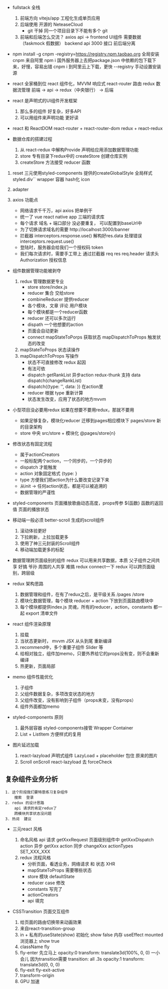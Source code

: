 - fullstack 全栈
    1. 前端方向 vitejs/app 工程化生成单页应用
    2. 后端使用 开源的 NeteaseCloud
        - git 干掉
            同一个项目目录下不能有多个 git
    3. 前端和后端怎么交流？
        axios api ->
        frontend UI组件   需要数据（faskmock 假数据）
        backend  api 3000 接口 
        前后端分离

- npm install -g cnpm -registry=https://registry.npm.taobao.org
    全局安装 cnpm  来自阿里
    npm i 国外服务器上去把package.json 中依赖的包下载下来，好慢，容易出错
    cnpm i  到阿里云上下载，更快
    --registry 手动设置安装源

- react 全家桶到位
    react 组件化，MVVM 响应式
    react-router 路由
    redux 数据流管理
        前端 -> api -> redux（中央银行） -> 后端

- react 是声明式的UI组件开发框架
    1. 那么多的组件 好复杂，好多API
    2. 可以用组件来声明功能  更好读

- react 和 ReactDOM
    react-router + react-router-dom
    redux + react-redux

- 数据仓库的搭建过程
    1. 从 react-redux 中解构Provide
        声明给应用添加数据管理功能
    2. store 专有目录下redux中的 createStore 创建仓库实例
    3. createStore 方法接受 reducer 函数

1. reset
    三元使用styled-components 提供的createGlobalStyle 全局样式
    styled.div`` wrapper 容器 hash化
    icon
2. adapter

3. axios 功能点
    - 网络请求千千万，api axios 把单例干
    - 统一了 vue react native app 三端的请求库
    - 每个请求 域名 + 端口部分 没必要重复，
        可以配置到baseUrl中
    - 为了切换请求域名的需要
        http://localhost:3000/banner
    - 拦截器 interceptors.response.use()
        解构好res.data 处理错误
    interceptors.request.use()
    - 登陆时，服务器会给我们一个授权码 token
    - 我们每次请求时，需要手工带上
        通过拦截器 req res
        req.header 请求头  Authorization 授权信息

- 组件数据管理功能被剥夺
    1. redux 管理数据更专业
        - store store/index.js
        - reducer 集合 交给store
        - combineReducer 提供reducer
        - 各个模块，文章 评论  用户模块
        - 每个模块都是一个reducer函数
        - reducer 还可以多次运行
        - dispath 一个他想要的action
        - 页面会自动更新
        - connect mapStateToPorps 获取状态
            mapDispatchToProps 触发状态的改变
    2. mapStateToProps 状态读操作
    3. mapDispatchToProps 写操作
        - 状态不可直接修改 redux 起因
        - 有法可依
        - dispatch  getRankList 异步action  redux-thunk 支持
            data dispatch(changeRankList)
        - dispatch({type: '', data: })  在action里
        - reducer 根据 type 重新计算
        - 状态发生改变，应用了状态的地方mvvm

- 小型项目没必要用redux
    如果在想要不要用redux，那就不要用
    - 如果足够复杂，模块化reducer  迁移到pages相应模块下
        pages/store 新的目录架构
    - store 中央 src/store + 模块化 @pages/store{n}

- 修改状态有固定流程
    - 属于actionCreators
    - 一般标配两个action，一个同步的，一个异步的
    - dispatch 才能触发
    - action 对象固定格式 {type: }
    - type 方便我们把action为什么要改变记录下来
    - 从init -> 任何action状态，都是可以被追溯的
    - 数据管理的严谨性

- styled-components
    页面播放歌曲动态高度，props传参
    ${函数}  函数的返回值
    页面的播放状态
    
- 移动端一般必须 better-scroll 生成的scroll组件
    1. 滚动体验更好
    2. 下拉刷新，上拉加载更多
    3. 使用了神三元封装的Scroll组件
    4. 移动端加载更多的标配

- 数据管理跨页面级别的组件
    redux 可以用来共享数据，本质
    父子组件之间共享  好搞
    爷孙 周围的人共享  难搞  redux connect一下
    redux 可以跨页面级别，跨层级

- redux 架构思路
    1. 数据管理和组件，在有了redux之后，是平级关系
        /pages  /store
    2. 模块化数据管理，每个模块 reducer + action 下放到页面路由模块中
    3. 每个模块都提供index.js 灵魂，所有的reducer，action，constants 都一起 export 清单文件

- react 组件渲染原理
    1. 挂载
    2. 当状态更新时，
        mvvm  JSX 从头到尾 重新编译
    3. recommend中，多个重要子组件 Slider 等
    4. 给相对独立，组件加memo，只要外界给它的props没有变，则不会重新编译
    5. 热更新，页面局部

- memo 组件性能优化
    1. 子组件
    2. 父组件数据复杂，多项改变状态的地方
    3. 父组件改变，没有影响到子组件（props未变，没有props）
    4. 组件外面都加memo

- styled-components 原则
    1. 最外层容器 styled-components接管
        Wrapper  Container
    2. List + ListItem 方便样式的复用

- 图片延迟加载
    1. react-lazyload 声明式组件 LazyLoad + placeholder 包住 原来的图片
    2. Scroll onScroll react-lazyload 去 forceCheck
    
## 复杂组件业务分析
    1. 这个阶段我们要特意练习复杂组件
        搜索  登录
    2. redux 的设计思路
        api 请求的肯定redux了
        跨模块共享状态没问题
    3. 热词  建议

- 三元react 风格
    1. 命名风格
        api 请求 getXxxRequest
        页面级别组件中 getXxxDispatch
        action 异步 getXxx
        action 同步 changeXxx
        actionTypes  SET_XXX_XXX
    2. redux 流程风格
        - 分析页面，看透业务，网络请求 和 状态 XHR
        - mapStateToProps 需要哪些状态
        - store 模块 defaultState
        - reducer case 修改
        - constants 写完了
        - actionCreators
        - api 填完

- CSSTransition 页面交互组件
    1. 给页面的路由切换带来动画效果
    2. 来自react-transition-group
    3. in + 私有的useState(show)
        初始化 show false 内存
        useEffect  mounted浏览器上 show true
    4. className fly
    5. fly-enter 先立马上
        opacity:0
        transform: translate3d(100%, 0, 0)
        一小会儿 因为transition需要  transition: all .3s
        opacity:1
        transform: translate3d(0, 0, 0)
    6. fly-exit
        fly-exit-active
    7. transform-origin
    8. GPU 加速